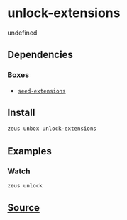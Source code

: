 
unlock-extensions
====================


undefined



## Dependencies
### Boxes
* [`seed-extensions`](seed-extensions.md)




## Install
```bash
zeus unbox unlock-extensions
```
## Examples
### Watch 
```bash
zeus unlock
```










## [Source](https://github.com/liquidapps-io/zeus-sdk/tree/master/boxes/groups/core/unlock-extensions)